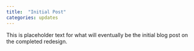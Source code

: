 ```yaml
---
title:  "Initial Post"
categories: updates
---
```

This is placeholder text for what will eventually be the initial blog post on the completed redesign.
